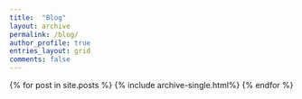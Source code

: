 ```yaml
---
title:  "Blog"
layout: archive
permalink: /blog/
author_profile: true
entries_layout: grid
comments: false
---
```


{% for post in site.posts %}
  {% include archive-single.html%}
{% endfor %}

